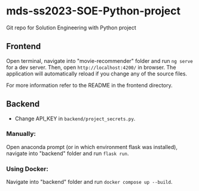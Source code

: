 # mds-ss2023-SOE-Python-project
Git repo for Solution Engineering with Python project

## Frontend
Open terminal, navigate into "movie-recommender" folder and run `ng serve` for a dev server. 
Then, open `http://localhost:4200/` in browser. The application will automatically reload if you change any of the source files.

For more information refer to the README in the frontend directory. 

## Backend
* Change API_KEY in `backend/project_secrets.py`.

### Manually:
Open anaconda prompt (or in which environment flask was installed), navigate into "backend" folder and run `flask run`.

### Using Docker:
Navigate into "backend" folder and run `docker compose up --build`.
